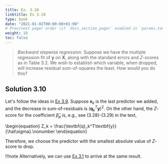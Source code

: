 ```yaml
---
title: Ex. 3.10
linktitle: Ex 3.10
type: book
date: "2021-01-02T00:00:00+01:00"
# Prev/next pager order (if `docs_section_pager` enabled in `params.toml`)
weight: 10
toc: false
---
```


> *Backward stepwise regression*. Suppose we have the multiple regression fit of $\textbf{y}$ on $\textbf{X}$, along with the standard errors and $Z$-scores as in Table 3.2. We wish to establish which variable, when dropped, will increase residual sum-of-squares the least. How would you do this?

## Solution 3.10

Let's follow the ideas in [Ex 3.9](ex3-09.md). Suppose $\textbf{x}_k$ is the last predictor we added, and the decrease in sum-of-residuals is $(\textbf{q}_k^T\textbf{y})^2$. On the other hand, the $Z$-score for the coefficient $\hat{\beta}_p$ is, e.g., see (3.28)-(3.29) in the text,  

\begin{equation}
    Z_k = \frac{\textbf{q}_k^T\textbf{y}}{\hat\sigma}.\nonumber
\end{equation}

Therefore, we choose the predictor with the smallest absolute value of $Z$-score to drop.

!!!note
    Alternatively, we can use [Ex 3.1](ex3-01.md) to arrive at the same result.
